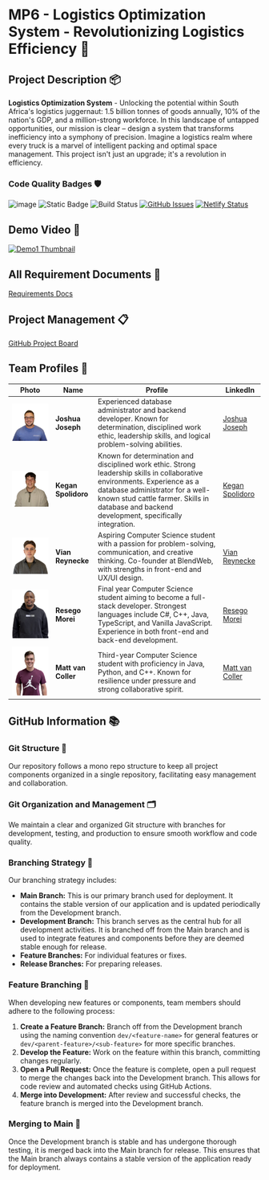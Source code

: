 # MP6 - Logistics Optimization System - Revolutionizing Logistics Efficiency 🚛

## Project Description 📦

**Logistics Optimization System** - Unlocking the potential within South Africa's logistics juggernaut: 1.5 billion tonnes of goods annually, 10% of the nation's GDP, and a million-strong workforce. In this landscape of untapped opportunities, our mission is clear – design a system that transforms inefficiency into a symphony of precision. Imagine a logistics realm where every truck is a marvel of intelligent packing and optimal space management. This project isn't just an upgrade; it's a revolution in efficiency.

### Code Quality Badges 🛡️
![image](https://github.com/COS301-SE-2024/Extended-Planning-Instrument-for-Unpredictable-Spaces-and-Environments/assets/130755249/d645989e-9147-44a0-a3fc-5b398450573f) ![Static Badge](https://img.shields.io/badge/Build-passing-brightgreen?logo=github)
![Build Status](https://github.com/COS301-SE-2024/Extended-Planning-Instrument-for-Unpredictable-Spaces-and-Environments/actions/workflows/unitTest.yml/badge.svg) [![GitHub Issues](https://img.shields.io/github/issues/COS301-SE-2024/Extended-Planning-Instrument-for-Unpredictable-Spaces-and-Environments.svg)](https://github.com/COS301-SE-2024/Extended-Planning-Instrument-for-Unpredictable-Spaces-and-Environments/issues) [![Netlify Status](https://api.netlify.com/api/v1/badges/a7c82b81-4286-4d5c-a508-877ae169507c/deploy-status)](https://app.netlify.com/sites/janeebsolutions/deploys)

## Demo Video 🎥
[![Demo1 Thumbnail](https://github.com/COS301-SE-2024/Extended-Planning-Instrument-for-Unpredictable-Spaces-and-Environments/assets/130755249/7ec24e36-c321-47a7-9b28-6e699b44fad6)](https://www.youtube.com/playlist?list=PLGYYgsVv-70oToZzb5FKrY-J9i_26m-jt)

## All Requirement Documents 📄
[Requirements Docs](Docs)

## Project Management 📋
[GitHub Project Board](https://github.com/orgs/COS301-SE-2024/projects/87)

## Team Profiles 👥

| Photo | Name | Profile | LinkedIn |
|-------|------|---------|----------|
| ![Joshua Joseph](Members/Josh.png) | **Joshua Joseph** | Experienced database administrator and backend developer. Known for determination, disciplined work ethic, leadership skills, and logical problem-solving abilities. | [Joshua Joseph](https://www.linkedin.com/in/joshua-joseph-78798a256/) |
| ![Kegan Spolidoro](Members/Kegan.png) | **Kegan Spolidoro** | Known for determination and disciplined work ethic. Strong leadership skills in collaborative environments. Experience as a database administrator for a well-known stud cattle farmer. Skills in database and backend development, specifically integration. | [Kegan Spolidoro](https://www.linkedin.com/in/kegan-spolidoro-6645052b9/?utm_source=share&utm_campaign=share_via&utm_content=profile&utm_medium=ios_app) |
| ![Vian Reynecke](Members/Vian.png) | **Vian Reynecke** | Aspiring Computer Science student with a passion for problem-solving, communication, and creative thinking. Co-founder at BlendWeb, with strengths in front-end and UX/UI design. | [Vian Reynecke](https://www.linkedin.com/in/vian-reynecke-a80604282/?utm_source=share&utm_campaign=share_via&utm_content=profile&utm_medium=ios_app) |
| ![Resego Morei](Members/Resego.png) | **Resego Morei** | Final year Computer Science student aiming to become a full-stack developer. Strongest languages include C#, C++, Java, TypeScript, and Vanilla JavaScript. Experience in both front-end and back-end development. | [Resego Morei](https://www.linkedin.com/in/resego-morei-436688168/) |
| ![Matt van Coller](Members/Matt.png) | **Matt van Coller** | Third-year Computer Science student with proficiency in Java, Python, and C++. Known for resilience under pressure and strong collaborative spirit. | [Matt van Coller](https://www.linkedin.com/in/matt-van-coller-5a9b6727a/?trk=contact-info) |

## GitHub Information 📚

### Git Structure 🌳
Our repository follows a mono repo structure to keep all project components organized in a single repository, facilitating easy management and collaboration.

### Git Organization and Management 🗂️
We maintain a clear and organized Git structure with branches for development, testing, and production to ensure smooth workflow and code quality.

### Branching Strategy 🔀
Our branching strategy includes:
- **Main Branch:** This is our primary branch used for deployment. It contains the stable version of our application and is updated periodically from the Development branch.
- **Development Branch:** This branch serves as the central hub for all development activities. It is branched off from the Main branch and is used to integrate features and components before they are deemed stable enough for release.
- **Feature Branches:** For individual features or fixes.
- **Release Branches:** For preparing releases.

### Feature Branching 🌿
When developing new features or components, team members should adhere to the following process:
1. **Create a Feature Branch:** Branch off from the Development branch using the naming convention `dev/<feature-name>` for general features or `dev/<parent-feature>/<sub-feature>` for more specific branches.
2. **Develop the Feature:** Work on the feature within this branch, committing changes regularly.
3. **Open a Pull Request:** Once the feature is complete, open a pull request to merge the changes back into the Development branch. This allows for code review and automated checks using GitHub Actions.
4. **Merge into Development:** After review and successful checks, the feature branch is merged into the Development branch.

### Merging to Main 🔗
Once the Development branch is stable and has undergone thorough testing, it is merged back into the Main branch for release. This ensures that the Main branch always contains a stable version of the application ready for deployment.

